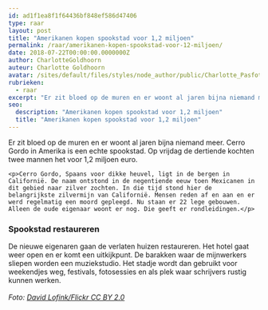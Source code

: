 ```yaml
---
id: ad1f1ea8f1f64436bf848ef586d47406
type: raar
layout: post
title: "Amerikanen kopen spookstad voor 1,2 miljoen"
permalink: /raar/amerikanen-kopen-spookstad-voor-12-miljoen/
date: 2018-07-22T00:00:00.0000000Z
author: CharlotteGoldhoorn
auteur: Charlotte Goldhoorn
avatar: /sites/default/files/styles/node_author/public/Charlotte_PasfotoDSC01555%20EXTRA.jpg?itok=Uh1_j08g
rubrieken:
  - raar
excerpt: "Er zit bloed op de muren en er woont al jaren bijna niemand meer. Cerro Gordo in Amerika is een echte spookstad. Op vrijdag de dertiende kochten twee mannen het voor 1,2 miljoen euro.  "
seo:
  description: "Amerikanen kopen spookstad voor 1,2 miljoen"
  title: "Amerikanen kopen spookstad voor 1,2 miljoen"
---
```

Er zit bloed op de muren en er woont al jaren bijna niemand meer. Cerro Gordo in Amerika is een echte spookstad. Op vrijdag de dertiende kochten twee mannen het voor 1,2 miljoen euro.  

    <p>Cerro Gordo, Spaans voor dikke heuvel, ligt in de bergen in Californië. De naam ontstond in de negentiende eeuw toen Mexicanen in dit gebied naar zilver zochten. In die tijd stond hier de belangrijkste zilvermijn van Californië. Mensen reden af en aan en er werd regelmatig een moord gepleegd. Nu staan er 22 lege gebouwen. Alleen de oude eigenaar woont er nog. Die geeft er rondleidingen.</p>
<h3><strong>Spookstad restaureren</strong></h3>
<p>De nieuwe eigenaren gaan de verlaten huizen restaureren. Het hotel gaat weer open en er komt een uitkijkpunt. De barakken waar de mijnwerkers sliepen worden een muziekstudio. Het stadje wordt dan gebruikt voor weekendjes weg, festivals, fotosessies en als plek waar schrijvers rustig kunnen werken.<br><br><em>Foto: <a href="https://www.flickr.com/photos/lofink/5412117469/in/album-72157623640940449/" target="_blank">David Lofink/Flickr CC BY 2.0</a></em></p>  
